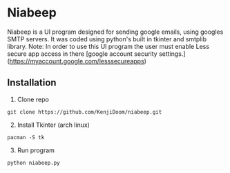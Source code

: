 # Niabeep
Niabeep is a UI program designed for sending google emails, using googles SMTP servers. It was coded using python's built in tkinter and smtplib library. Note: In order to use this UI program the user must enable Less secure app access in there [google account security settings.] (https://myaccount.google.com/lesssecureapps)  

## Installation 
1. Clone repo
```
git clone https://github.com/KenjiDoom/niabeep.git
```
2. Install Tkinter (arch linux) 
```
pacman -S tk
```
3. Run program
```
python niabeep.py
```

